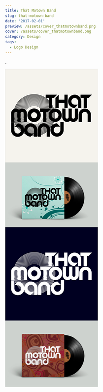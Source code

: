 ```yaml
---
title: That Motown Band
slug: that-motown-band
date: '2017-02-01'
preview: /assets/cover_thatmotownband.png
cover: /assets/cover_thatmotownband.png
category: Design
tags:
  - Logo Design
---
```

.

![](/assets/thatmotownband_00.png)

